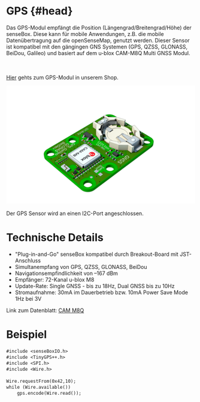 # GPS {#head}
<div class="description">Das GPS-Modul empfängt die Position (Längengrad/Breitengrad/Höhe) der senseBox. Diese kann für mobile Anwendungen, z.B. die mobile Datenübertragung auf die openSenseMap, genutzt werden. Dieser Sensor ist kompatibel mit den gängingen GNS Systemen (GPS, QZSS, GLONASS, BeiDou, Galileo) und basiert auf dem u-blox CAM-M8Q Multi GNSS Modul.</div>

<div class="line">
    <br>
    <br>
</div>

[Hier](https://sensebox.kaufen/product/gps) gehts zum GPS-Modul in unserem Shop.

![Der GPS-Sensor](https://github.com/sensebox/resources/raw/master/gitbook_pictures/gps%20top.png)

Der GPS Sensor wird an einen I2C-Port angeschlossen.

# Technische Details
- "Plug-in-and-Go" senseBox kompatibel durch Breakout-Board mit JST-Anschluss
- Simultanempfang von GPS, QZSS, GLONASS, BeiDou
- Navigationsempfindlichkeit von –167 dBm
- Empfänger: 72-Kanal u-blox M8
- Update-Rate: Single GNSS - bis zu 18Hz, Dual GNSS bis zu 10Hz
- Stromaufnahme: 30mA im Dauerbetrieb bzw. 10mA Power Save Mode 1Hz bei 3V

Link zum Datenblatt: [CAM M8Q](https://sensebox.kaufen/assets/datenblatt/senseBox-CAM-M8Q_v20.pdf)

# Beispiel 

```arduino
#include <senseBoxIO.h>
#include <TinyGPS++.h>
#include <SPI.h>
#include <Wire.h>

Wire.requestFrom(0x42,10);
while (Wire.available())
    gps.encode(Wire.read());
```
